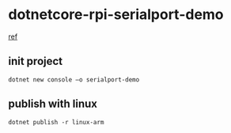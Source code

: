 # dotnetcore-rpi-serialport-demo

[ref](https://github.com/Ellerbach/serialapp)


## init project 
```shell=
dotnet new console –o serialport-demo
```

## publish with linux
```
dotnet publish -r linux-arm
```